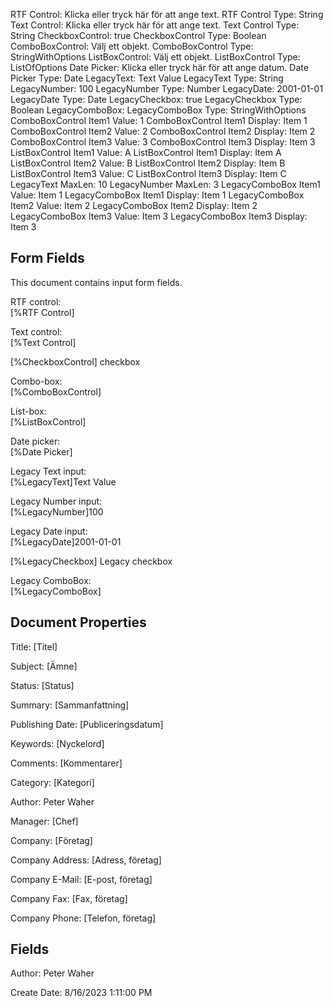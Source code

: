 ﻿RTF Control: Klicka eller tryck här för att ange text\.
RTF Control Type: String
Text Control: Klicka eller tryck här för att ange text\.
Text Control Type: String
CheckboxControl: true
CheckboxControl Type: Boolean
ComboBoxControl: Välj ett objekt\.
ComboBoxControl Type: StringWithOptions
ListBoxControl: Välj ett objekt\.
ListBoxControl Type: ListOfOptions
Date Picker: Klicka eller tryck här för att ange datum\.
Date Picker Type: Date
LegacyText: Text Value
LegacyText Type: String
LegacyNumber: 100
LegacyNumber Type: Number
LegacyDate: 2001-01-01
LegacyDate Type: Date
LegacyCheckbox: true
LegacyCheckbox Type: Boolean
LegacyComboBox: 
LegacyComboBox Type: StringWithOptions
ComboBoxControl Item1 Value: 1
ComboBoxControl Item1 Display: Item 1
ComboBoxControl Item2 Value: 2
ComboBoxControl Item2 Display: Item 2
ComboBoxControl Item3 Value: 3
ComboBoxControl Item3 Display: Item 3
ListBoxControl Item1 Value: A
ListBoxControl Item1 Display: Item A
ListBoxControl Item2 Value: B
ListBoxControl Item2 Display: Item B
ListBoxControl Item3 Value: C
ListBoxControl Item3 Display: Item C
LegacyText MaxLen: 10
LegacyNumber MaxLen: 3
LegacyComboBox Item1 Value: Item 1
LegacyComboBox Item1 Display: Item 1
LegacyComboBox Item2 Value: Item 2
LegacyComboBox Item2 Display: Item 2
LegacyComboBox Item3 Value: Item 3
LegacyComboBox Item3 Display: Item 3

## Form Fields

This document contains input form fields\.

RTF control\:  
[%RTF Control]

Text control\:  
[%Text Control]

[%CheckboxControl] checkbox

Combo\-box\:  
[%ComboBoxControl]

List\-box\:  
[%ListBoxControl]

Date picker\:  
[%Date Picker]

Legacy Text input\:  
[%LegacyText]Text Value

Legacy Number input\:  
[%LegacyNumber]100

Legacy Date input\:  
[%LegacyDate]2001\-01\-01

[%LegacyCheckbox] Legacy checkbox

Legacy ComboBox\:  
[%LegacyComboBox]

## Document Properties

Title\: \[Titel\]

Subject\: \[Ämne\]

Status\: \[Status\]

Summary\: \[Sammanfattning\]

Publishing Date\: \[Publiceringsdatum\]

Keywords\: \[Nyckelord\]

Comments\: \[Kommentarer\]

Category\: \[Kategori\]

Author\: Peter Waher

Manager\: \[Chef\]

Company\: \[Företag\]

Company Address\: \[Adress, företag\]

Company E\-Mail\: \[E\-post, företag\]

Company Fax\: \[Fax, företag\]

Company Phone\: \[Telefon, företag\]

## Fields

Author\: Peter Waher

Create Date\: 8/16/2023 1\:11\:00 PM

